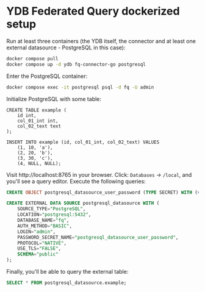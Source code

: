 # YDB Federated Query dockerized setup

Run at least three containers (the YDB itself, the connector and at least one external datasource - PostgreSQL in this case):

```bash
docker compose pull
docker compose up -d ydb fq-connector-go postgresql
```

Enter the PostgreSQL container:
```bash
docker compose exec -it postgresql psql -d fq -U admin
```

Initialize PostgreSQL with some table:
```
CREATE TABLE example (
    id int,
    col_01_int int,
    col_02_text text
);

INSERT INTO example (id, col_01_int, col_02_text) VALUES 
    (1, 10, 'a'), 
    (2, 20, 'b'), 
    (3, 30, 'c'),
    (4, NULL, NULL);
```

Visit http://localhost:8765 in your browser. Click: `Databases` -> `/local`, and you'll see a query editor. Execute the following queries:

```sql
CREATE OBJECT postgresql_datasource_user_password (TYPE SECRET) WITH (value = "password");
```

```sql
CREATE EXTERNAL DATA SOURCE postgresql_datasource WITH (
    SOURCE_TYPE="PostgreSQL",
    LOCATION="postgresql:5432",
    DATABASE_NAME="fq",
    AUTH_METHOD="BASIC",
    LOGIN="admin",
    PASSWORD_SECRET_NAME="postgresql_datasource_user_password",
    PROTOCOL="NATIVE",
    USE_TLS="FALSE",
    SCHEMA="public"
);
```

Finally, you'll be able to query the external table:
```sql
SELECT * FROM postgresql_datasource.example;
```